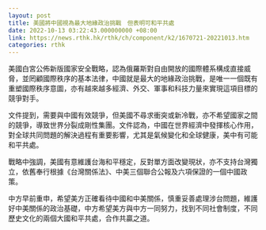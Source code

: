 ```yaml
---
layout: post
title: 美國將中國視為最大地緣政治挑戰　但表明可和平共處
date: 2022-10-13 03:22:43.000000000 +08:00
link: https://news.rthk.hk/rthk/ch/component/k2/1670721-20221013.htm
categories: rthk
---
```


美國白宮公佈新版國家安全戰略，認為俄羅斯對自由開放的國際體系構成直接威脅，並罔顧國際秩序的基本法律，中國就是最大的地緣政治挑戰，是唯一一個既有重塑國際秩序意圖，亦有越來越多經濟、外交、軍事和科技力量來實現這項目標的競爭對手。

文件提到，需要與中國有效競爭，但美國不尋求衝突或新冷戰，亦不希望國家之間的競爭，導致世界分裂成剛性集團。文件認為，中國在世界經濟中發揮核心作用，對全球共同問題的解決過程有重要影響，尤其是氣候變化和全球健康，美中有可能和平共處。

戰略中強調，美國有意維護台海和平穩定，反對單方面改變現狀，亦不支持台灣獨立，依舊奉行根據《台灣關係法》、中美三個聯合公報及六項保證的一個中國政策。

中方早前重申，希望美方正確看待中國和中美關係，慎重妥善處理涉台問題，維護好中美關係的政治基礎，中方希望美方與中方一同努力，找到不同社會制度，不同歷史文化的兩個大國和平共處，合作共贏之道。
